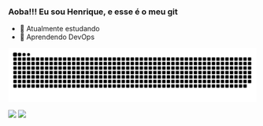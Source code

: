 ### Aoba!!!  Eu sou Henrique, e esse é o meu git

- 🔭 Atualmente estudando
- 🌱 Aprendendo DevOps

![Snake animation](https://github.com/Ericksongit/Ericksongit/blob/output/github-contribution-grid-snake.svg)

<a href = "mailto:hdias2331@gmail.com"><img src="https://img.shields.io/badge/-Gmail-%23333?style=for-the-badge&logo=gmail&logoColor=white" target="_blank"></a>
<a href="linkedin.com/in/henrique-a-a81408140" target="_blank"><img src="https://img.shields.io/badge/-LinkedIn-%230077B5?style=for-the-badge&logo=linkedin&logoColor=white" target="_blank"></a> 
    
